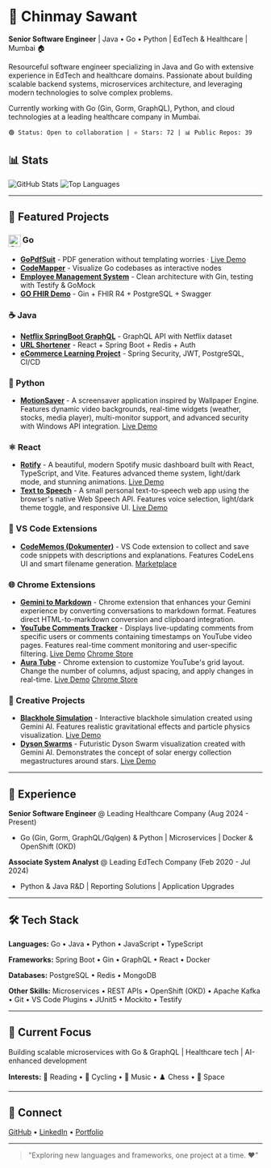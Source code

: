 # 👋 Chinmay Sawant

**Senior Software Engineer** | Java • Go • Python | EdTech & Healthcare | Mumbai 🏠

Resourceful software engineer specializing in Java and Go with extensive experience in EdTech and healthcare domains. Passionate about building scalable backend systems, microservices architecture, and leveraging modern technologies to solve complex problems.

Currently working with Go (Gin, Gorm, GraphQL), Python, and cloud technologies at a leading healthcare company in Mumbai.
```
🟢 Status: Open to collaboration | ⭐ Stars: 72 | 📊 Public Repos: 39
```

## 📊 Stats

![GitHub Stats](https://github-readme-stats.vercel.app/api?username=chinmay-sawant&show_icons=true&theme=radical&count_private=true)
![Top Languages](https://github-readme-stats.vercel.app/api/top-langs/?username=chinmay-sawant&layout=compact&theme=radical)

---

## 🚀 Featured Projects

### <img src="https://cdn.jsdelivr.net/gh/devicons/devicon/icons/go/go-original.svg" alt="Go" width="24" style="vertical-align:middle;"/> Go 
- **[GoPdfSuit](https://github.com/chinmay-sawant/gopdfsuit)** - PDF generation without templating worries · [Live Demo](https://chinmay-sawant.github.io/gopdfsuit/)
- **[CodeMapper](https://github.com/chinmay-sawant/CodeMapper)** - Visualize Go codebases as interactive nodes
- **[Employee Management System](https://github.com/chinmay-sawant/gin-example)** - Clean architecture with Gin, testing with Testify & GoMock
- **[GO FHIR Demo](https://github.com/chinmay-sawant/GO_FHIR_DEMO)** - Gin + FHIR R4 + PostgreSQL + Swagger

### ☕ Java
- **[Netflix SpringBoot GraphQL](https://github.com/chinmay-sawant/Netflix-SpringBoot-Graphql)** - GraphQL API with Netflix dataset
- **[URL Shortener](https://github.com/chinmay-sawant/URLShortener)** - React + Spring Boot + Redis + Auth
- **[eCommerce Learning Project](https://github.com/chinmay-sawant/e-Commerce)** - Spring Security, JWT, PostgreSQL, CI/CD

### 🐍 Python
- **[MotionSaver](https://github.com/chinmay-sawant/motionsaver)** - A screensaver application inspired by Wallpaper Engine. Features dynamic video backgrounds, real-time widgets (weather, stocks, media player), multi-monitor support, and advanced security with Windows API integration. [Live Demo](https://chinmay-sawant.github.io/motionsaver/)

### ⚛️ React
- **[Rotify](https://github.com/chinmay-sawant/rotify)** - A beautiful, modern Spotify music dashboard built with React, TypeScript, and Vite. Features advanced theme system, light/dark mode, and stunning animations. [Live Demo](https://chinmay-sawant.github.io/Rotify/)
- **[Text to Speech](https://github.com/chinmay-sawant/texttospeech)** - A small personal text-to-speech web app using the browser's native Web Speech API. Features voice selection, light/dark theme toggle, and responsive UI. [Live Demo](https://chinmay-sawant.github.io/TextToSpeech/)

### 🔧 VS Code Extensions
- **[CodeMemos (Dokumenter)](https://github.com/chinmay-sawant/dokumenter)** - VS Code extension to collect and save code snippets with descriptions and explanations. Features CodeLens UI and smart filename generation. [Marketplace](https://marketplace.visualstudio.com/items?itemname=chinmay-sawant.code-snippet-collector)

### 🌐 Chrome Extensions
- **[Gemini to Markdown](https://github.com/chinmay-sawant/gemini-to-markdown)** - Chrome extension that enhances your Gemini experience by converting conversations to markdown format. Features direct HTML-to-markdown conversion and clipboard integration.
- **[YouTube Comments Tracker](https://github.com/chinmay-sawant/youtubecommentstracker)** - Displays live-updating comments from specific users or comments containing timestamps on YouTube video pages. Features real-time comment monitoring and user-specific filtering. [Live Demo](https://chinmay-sawant.github.io/YoutubeCommentsViewer/) [Chrome Store](https://chromewebstore.google.com/detail/youtube-user-comment-view/monlejnbfmbmokaeopljdejmldiinpmb?authuser=0&hl=en)
- **[Aura Tube](https://github.com/chinmay-sawant/auratubeextension)** - Chrome extension to customize YouTube's grid layout. Change the number of columns, adjust spacing, and apply changes in real-time. [Live Demo](https://chinmay-sawant.github.io/AuraTubeExtension/) [Chrome Store](https://chromewebstore.google.com/detail/anokmndlhnkfbjbjolamicemoijgoeea?utm_source=item-share-cb)

### 🎨 Creative Projects
- **[Blackhole Simulation](https://github.com/chinmay-sawant/blackhole_simulation)** - Interactive blackhole simulation created using Gemini AI. Features realistic gravitational effects and particle physics visualization. [Live Demo](https://chinmay-sawant.github.io/Blackhole_Simulation/)
- **[Dyson Swarms](https://github.com/chinmay-sawant/dyson_swarms)** - Futuristic Dyson Swarm visualization created with Gemini AI. Demonstrates the concept of solar energy collection megastructures around stars. [Live Demo](https://chinmay-sawant.github.io/Dyson_Swarms/)

---

## 💼 Experience

**Senior Software Engineer** @ Leading Healthcare Company (Aug 2024 - Present)
- Go (Gin, Gorm, GraphQL/Gqlgen) & Python | Microservices | Docker & OpenShift (OKD)

**Associate System Analyst** @ Leading EdTech Company (Feb 2020 - Jul 2024)
- Python & Java R&D | Reporting Solutions | Application Upgrades

---

## 🛠️ Tech Stack

**Languages:** Go • Java • Python • JavaScript • TypeScript

**Frameworks:** Spring Boot • Gin • GraphQL • React • Docker

**Databases:** PostgreSQL • Redis • MongoDB

**Other Skills:** Microservices • REST APIs • OpenShift (OKD) • Apache Kafka • Git • VS Code Plugins • JUnit5 • Mockito • Testify

---

## 🎯 Current Focus

Building scalable microservices with Go & GraphQL | Healthcare tech | AI-enhanced development

**Interests:** 📖 Reading • 🚴 Cycling • 🎵 Music • ♟️ Chess • 🌌 Space

---

## 🔗 Connect

[GitHub](https://github.com/chinmay-sawant) • [LinkedIn](https://www.linkedin.com/in/06) • [Portfolio](https://chinmay-sawant.github.io/)

---

> "Exploring new languages and frameworks, one project at a time. ❤️"

